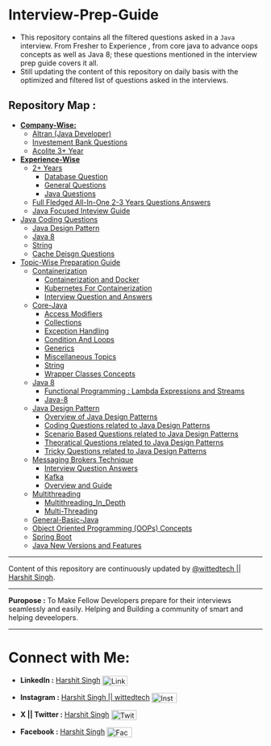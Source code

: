 # Interview-Prep-Guide

- This repository contains all the filtered questions asked in a `Java` interview. From Fresher to Experience , from core java to advance oops concepts as well as Java 8; these questions mentioned in the interview prep guide covers it all.
- Still updating the content of this repository on daily basis with the optimized and filtered list of questions asked in the interviews.

## Repository Map :

- [**Company-Wise:**](./Company-Wise/)
  - [Altran (Java Developer)](./Company-Wise/Altran_Java_Developer_First_Round/)
  - [Investement Bank Questions](./Company-Wise/Inevestment_Banks/)
  - [Acolite 3+ Year](./Company-Wise/Acolite-3-Plus-Year.md)
- [**Experience-Wise**](./Experience-Wise/)
  - [2+ Years](./Experience-Wise/2+_Years/)
    - [Database Question](./Experience-Wise/2+_Years/Database%20Questions.md)
    - [General Questions](./Experience-Wise/2+_Years/General%20Questions.md)
    - [Java Questions](./Experience-Wise/2+_Years/Java%20Questions.md)
  - [Full Fledged All-In-One 2-3 Years Questions Answers](./Experience-Wise/Interview-Answers-Optimised.md)
  - [Java Focused Inteview Guide](./Experience-Wise/Java-Interview-Questions.md)
- [Java Coding Questions](./Java-Coding-Questions/)
  - [Java Design Pattern](./Java-Coding-Questions/Design-Pattern-Java/)
  - [Java 8](./Java-Coding-Questions/Java-8/)
  - [String](./Java-Coding-Questions/String/)
  - [Cache Deisgn Questions](./Java-Coding-Questions/Cache-Design-Question.md)
- [Topic-Wise Preparation Guide](./Topic-Wise-Prep/)
  - [Containerization](./Topic-Wise-Prep/Containerization/)
    - [Containerization and Docker](./Topic-Wise-Prep/Containerization/Containerization-Docker.md)
    - [Kubernetes For Containerization](./Topic-Wise-Prep/Containerization/Kubernetes.md)
    - [Interview Question and Answers](./Topic-Wise-Prep/Containerization/Containerization-Interview.md)
  - [Core-Java](./Topic-Wise-Prep/Core-Java.md)
    - [Access Modifiers](./Topic-Wise-Prep/Core-Java/Access-Modifiers.md)
    - [Collections](./Topic-Wise-Prep/Core-Java/Collections.md)
    - [Exception Handling](./Topic-Wise-Prep/Core-Java/Exception-Handling.md)
    - [Condition And Loops](./Topic-Wise-Prep/Core-Java/Condition-And-Loops.md)
    - [Generics](./Topic-Wise-Prep/Core-Java/Generics.md)
    - [Miscellaneous Topics](./Topic-Wise-Prep/Core-Java/Miscellaneous.md)
    - [String](./Topic-Wise-Prep/Core-Java/String.md)
    - [Wrapper Classes Concepts](./Topic-Wise-Prep/Core-Java/Wrapper-Classes.md)
  - [Java 8](./Topic-Wise-Prep/Java_8/)
    - [Functional Programming : Lambda Expressions and Streams](./Topic-Wise-Prep/Java_8/Functional-Programming-Lamdba-expressions-and-Streams.md)
    - [Java-8](./Topic-Wise-Prep/Java_8/Java-8.md)
  - [Java Design Pattern](./Topic-Wise-Prep/Java-Design-Pattern/)
    - [Overview of Java Design Patterns](./Topic-Wise-Prep/Java-Design-Pattern/Design-Patterns-Java.md)
    - [Coding Questions related to Java Design Patterns](./Topic-Wise-Prep/Java-Design-Pattern/Coding-Questions.md)
    - [Scenario Based Questions related to Java Design Patterns](./Topic-Wise-Prep/Java-Design-Pattern/Scenario-Based-Questions.md)
    - [Theoratical Questions related to Java Design Patterns](./Topic-Wise-Prep/Java-Design-Pattern/Theoretical-Questions.md)
    - [Tricky Questions related to Java Design Patterns](./Topic-Wise-Prep/Java-Design-Pattern/Tricky-Questions.md)
  - [Messaging Brokers Technique](./Topic-Wise-Prep/Messaging-Brokers/)
    - [Interview Question Answers](./Topic-Wise-Prep/Messaging-Brokers/Interview-Questions-Answers.md)
    - [Kafka](./Topic-Wise-Prep/Messaging-Brokers/Kafka.md)
    - [Overview and Guide](./Topic-Wise-Prep/Messaging-Brokers/Overview-and-Guide.md)
  - [Multithreading](./Topic-Wise-Prep/Multithreading/)
    - [Multithreading_In_Depth](./Topic-Wise-Prep/Multithreading/Multithreading_In_Depth.md)
    - [Multi-Threading](./Topic-Wise-Prep/Multithreading/MultiThreading.md)
  - [General-Basic-Java](./Topic-Wise-Prep/General-Java.md)
  - [Object Oriented Programming (OOPs) Concepts](./Topic-Wise-Prep/OOPs-Concepts.md)
  - [Spring Boot](./Topic-Wise-Prep/Spring-Boot.md)
  - [Java New Versions and Features](./Topic-Wise-Prep/Java-New-Versions-Features.md)

---

Content of this repository are continuously updated by [@wittedtech || Harshit Singh](https://www.linkedin.com/in/harshitsingh-wittedtech/).

---

**Puropose :** To Make Fellow Developers prepare for their interviews seamlessly and easily. Helping and Building a community of smart and helping deveelopers.

---

# Connect with Me:

- **LinkedIn :** [Harshit Singh](https://www.linkedin.com/in/harshitsingh-wittedtech/) <img src="https://www.svgrepo.com/show/108614/linkedin.svg" alt="Linkedin SVG" height="20" width="50" style="vertical-align: middle;">

- **Instagram :** [Harshit Singh || wittedtech](https://www.instagram.com/witted.tech/) <img src="https://www.svgrepo.com/show/521711/instagram.svg" alt="Instagram SVG" height="20" width="50" style="vertical-align: middle;">

- **X || Twitter :** [Harshit Singh](https://x.com/harshitsinghHS) <img src="https://www.svgrepo.com/show/11841/twitter.svg" alt="Twitter SVG" height="20" width="50" style="vertical-align: middle;">

- **Facebook :** [Harshit Singh](https://www.facebook.com/0Kunwar0/) <img src="https://www.svgrepo.com/show/503338/facebook.svg" alt="Facebook SVG" height="20" width="50" style="vertical-align: middle;">

